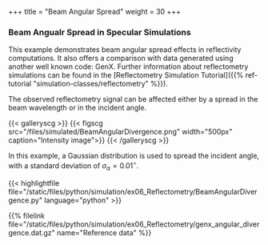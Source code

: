 +++
title = "Beam Angular Spread"
weight = 30
+++

### Beam Angualr Spread in Specular Simulations

This example demonstrates beam angular spread effects in reflectivity computations.
It also offers a comparison with data generated using another well known code: GenX.
Further information about reflectometry simulations can be found in the
[Reflectometry Simulation Tutorial]({{% ref-tutorial "simulation-classes/reflectometry" %}}).

The observed reflectometry signal can be affected either by a spread in the beam wavelength or in the incident angle.

{{< galleryscg >}}
{{< figscg src="/files/simulated/BeamAngularDivergence.png" width="500px" caption="Intensity image">}}
{{< /galleryscg >}}

In this example, a Gaussian distribution is used to spread the incident angle, with a standard deviation of $\sigma_{\alpha} = 0.01^{\circ}$.

{{< highlightfile file="/static/files/python/simulation/ex06_Reflectometry/BeamAngularDivergence.py"  language="python" >}}

{{% filelink file="/static/files/python/simulation/ex06_Reflectometry/genx_angular_divergence.dat.gz" name="Reference data" %}}
